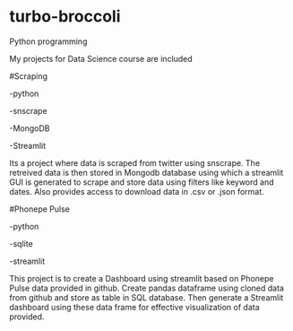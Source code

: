 # turbo-broccoli
Python programming

My projects for Data Science course are included

#Scraping 

-python

-snscrape

-MongoDB

-Streamlit

Its a project where data is scraped from twitter using snscrape. The retreived data is then stored in Mongodb database using which a streamlit GUI is generated 
to scrape and store data using filters like keyword and dates. Also provides access to download data in .csv or .json format.



#Phonepe Pulse

-python

-sqlite

-streamlit

This project is to create a Dashboard using streamlit based on Phonepe Pulse data provided in github. Create pandas dataframe using cloned data from github and store as table in SQL database. Then generate a Streamlit dashboard using these data frame for effective visualization of data provided.


